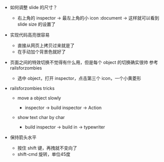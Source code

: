 - 如何调整 slide 的尺寸？
  - 右上角的 inspector -> 最左上角的小 icon :document -> 这样就可以看到 slide
    size 的设置了

- 实现代码高亮很容易
  - 直接从网页上拷贝过来就是了
  - 在手动加个背景色就好了

- 页面之间的特效切换不觉得有什么用，但是每个 object 的切换确实很帅
  参考 railsforzombies
  - 选中  object，打开 inspector，点击第三个 icon，一个小黄菱形

- railsforzombies tricks
  - move a object slowly
    - inspector -> build inspector -> Action

  - show text char by char
    - build inspector -> build in -> typewriter

- 保持箭头水平
  - 按住 shift 键，再拽就不变向了
  - shift-cmd 旋转，单位45度

